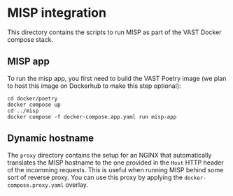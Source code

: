 # MISP integration

This directory contains the scripts to run MISP as part of the VAST Docker
compose stack.

## MISP app

To run the misp app, you first need to build the VAST Poetry image (we plan to
host this image on Dockerhub to make this step optional):
```
cd docker/poetry
docker compose up
cd ../misp
docker compose -f docker-compose.app.yaml run misp-app
```

## Dynamic hostname

The `proxy` directory contains the setup for an NGINX that automatically
translates the MISP hostname to the one provided in the `Host` HTTP header of
the incomming requests. This is useful when running MISP behind some sort
of reverse proxy. You can use this proxy by applying the
`docker-compose.proxy.yaml` overlay.
